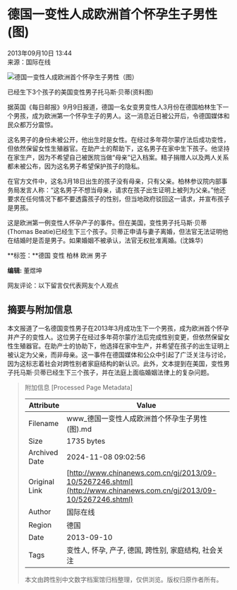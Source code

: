 # 德国一变性人成欧洲首个怀孕生子男性(图)

2013年09月10日 13:44  
来源：国际在线  

![德国一变性人成欧洲首个怀孕生子男性（图）](http://www.chinanews.com/fileftp/2020/03/2020-03-11/U194P4T8D5267246F107DT20130910134444.jpg)

已经生下3个孩子的美国变性男子托马斯·贝蒂(资料图)

据英国《每日邮报》9月9日报道，德国一名女变男变性人3月份在德国柏林生下一个男孩，成为欧洲第一个怀孕生子的男人。这一消息近日被公开后，令德国媒体和民众都万分震惊。

这名男子的身份未被公开，他出生时是女性。在经过多年荷尔蒙疗法后成功变性，但依然保留女性生殖器官。在助产士的帮助下，这名男子在家中生下孩子。他坚持在家生产，因为不希望自己被医院当做“母亲”记入档案。精子捐赠人以及两人关系都未被公布，因为这名男子希望保护孩子的隐私。

在官方文件中，这名3月18日出生的孩子没有母亲，只有父亲。柏林参议院内部事务局发言人称：“这名男子不想当母亲，请求在孩子出生证明上被列为父亲。”他还要求在任何情况下都不要透露孩子的性别，但当地政府驳回这一请求，并宣布孩子是男孩。

这是欧洲第一例变性人怀孕产子的事件。但在美国，变性男子托马斯·贝蒂(Thomas Beatie)已经生下三个孩子。贝蒂正申请与妻子离婚，但法官无法证明他在结婚时是否是男子。如果婚姻不被承认，法官无权批准离婚。(沈姝华)

**标签：**德国 变性 柏林 欧洲 男子

**编辑:** 董煜坤

网友评论：以下留言仅代表网友个人观点

## 摘要与附加信息

<!-- tcd_abstract -->
本文报道了一名德国变性男子在2013年3月成功生下一个男孩，成为欧洲首个怀孕并产子的变性人。这位男子在经过多年荷尔蒙疗法后完成性别变更，但依然保留女性生殖器官。在助产士的协助下，他选择在家中生产，并希望在孩子的出生证明上被认定为父亲，而非母亲。这一事件在德国媒体和公众中引起了广泛关注与讨论，因为这标志着社会对跨性别者家庭结构的新认识。此外，文本提到在美国，变性男子托马斯·贝蒂已经生下三个孩子，并在法庭上面临婚姻法律上的复杂问题。
<!-- tcd_abstract_end -->

> 附加信息 [Processed Page Metadata]
>
> | Attribute       | Value                                  |
> |-----------------|----------------------------------------|
> | Filename        | www_德国一变性人成欧洲首个怀孕生子男性(图).md                             |
> | Size            | 1735 bytes                           |
> | Archived Date   | 2024-11-08 09:02:56                             |
> | Original Link   | [http://www.chinanews.com.cn/gj/2013/09-10/5267246.shtml](http://www.chinanews.com.cn/gj/2013/09-10/5267246.shtml)                       |
> | Author          | 国际在线                               |
> | Region          | 德国                               |
> | Date            | 2013-09-10                                 |
> | Tags            | 变性人, 怀孕, 产子, 德国, 跨性别, 家庭结构, 社会关注                                 |
>
> 本文由跨性别中文数字档案馆归档整理，仅供浏览。版权归原作者所有。
>